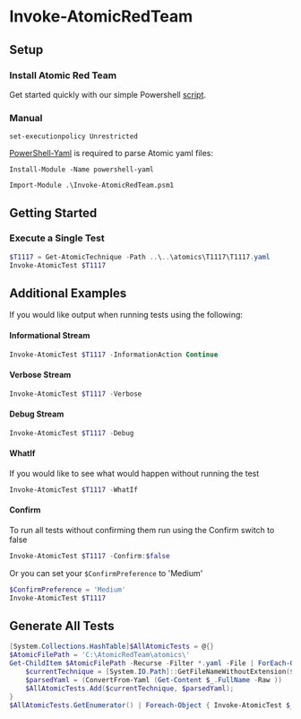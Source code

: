 # Invoke-AtomicRedTeam

## Setup

### Install Atomic Red Team

Get started quickly with our simple Powershell [script](install-atomicredteam.ps1).

### Manual


`set-executionpolicy Unrestricted`

[PowerShell-Yaml](https://github.com/cloudbase/powershell-yaml) is required to parse Atomic yaml files:


`Install-Module -Name powershell-yaml`

`Import-Module .\Invoke-AtomicRedTeam.psm1`

## Getting Started

### Execute a Single Test

```powershell
$T1117 = Get-AtomicTechnique -Path ..\..\atomics\T1117\T1117.yaml
Invoke-AtomicTest $T1117
```

## Additional Examples

If you would like output when running tests using the following:

#### Informational Stream

```powershell
Invoke-AtomicTest $T1117 -InformationAction Continue
```

#### Verbose Stream

```powershell
Invoke-AtomicTest $T1117 -Verbose
```

#### Debug Stream

```powershell
Invoke-AtomicTest $T1117 -Debug
```

#### WhatIf

If you would like to see what would happen without running the test

```powershell
Invoke-AtomicTest $T1117 -WhatIf
```

#### Confirm

To run all tests without confirming them run using the Confirm switch to false

```powershell
Invoke-AtomicTest $T1117 -Confirm:$false
```

Or you can set your `$ConfirmPreference` to 'Medium'

```powershell
$ConfirmPreference = 'Medium'
Invoke-AtomicTest $T1117
```

## Generate All Tests

```powershell
[System.Collections.HashTable]$AllAtomicTests = @{}
$AtomicFilePath = 'C:\AtomicRedTeam\atomics\'  
Get-ChildItem $AtomicFilePath -Recurse -Filter *.yaml -File | ForEach-Object {
    $currentTechnique = [System.IO.Path]::GetFileNameWithoutExtension($_.FullName)  
    $parsedYaml = (ConvertFrom-Yaml (Get-Content $_.FullName -Raw ))
    $AllAtomicTests.Add($currentTechnique, $parsedYaml);
}
$AllAtomicTests.GetEnumerator() | Foreach-Object { Invoke-AtomicTest $_.Value -GenerateOnly }
```
